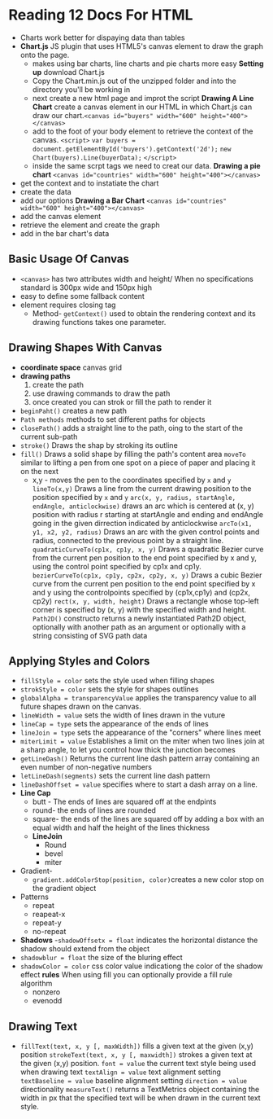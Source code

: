 # Reading 12 Docs For HTML

- Charts work better for dispaying data than tables
- **Chart.js** JS plugin that uses HTML5's canvas element to draw the graph onto the page.
  - makes using bar charts, line charts and pie charts more easy
**Setting up** download Chart.js
  - Copy the Chart.min.js out of the unzipped folder and into the directory you'll be working in
  - next create a new html page and improt the script
**Drawing A Line Chart** create a canvas element in our HTML in which Chart.js can draw our chart.`<canvas id="buyers" width="600" height="400"></canvas>`
  - add to the foot of your body element to retrieve the context of the canvas.
  `<script>`
    `var buyers = document.getElementById('buyers').getContext('2d');`
    `new Chart(buyers).Line(buyerData);`
`</script>`
  - inside the same scrpt tags we need to creat our data. 
**Drawing a pie chart** 
`<canvas id="countries" width="600" height="400"></canvas>`
- get the context and to instatiate the chart
- create the data
- add our options
**Drawing a Bar Chart**
`<canvas id="countries" width="600" height="400"></canvas>`
- add the canvas element
- retrieve the element and create the graph
- add in the bar chart's data

## Basic Usage Of Canvas

- `<canvas>` has two attributes width and height/ When no specifications standard is 300px wide and 150px high
- easy to define some fallback content
- element requires closing tag
  - Method- `getContext()` used to obtain the rendering context and its drawing functions takes one parameter.

## Drawing Shapes With Canvas

- **coordinate space** canvas grid
- **drawing paths** 
  1. create the path
  2. use drawing commands to draw the path
  3. once created you can strok or fill the path to render it
- `beginPaht()` creates a new path
- `Path methods` methods to set different paths for objects
- `closePath()` adds a straight line to the path, oing to the start of the current sub-path
- `stroke()` Draws the shap by stroking its outline
- `fill()` Draws a solid shape by filling the path's content area
`moveTo` similar to lifting a pen from one spot on a piece of paper and placing it on the next
  - x,y - moves the pen to the coordinates specified by `x` and `y`
`lineTo(x,y)` Draws a line from the current drawing position to the position specified by `x` and `y`
`arc(x, y, radius, startAngle, endAngle, anticlockwise)` draws an arc which is centered at (x, y) position with radius r starting at startAngle and ending and endAngle going in the given dirrection indicated by anticlockwise
`arcTo(x1, y1, x2, y2, radius)` Draws an arc with the given control points and radius, connected to the previous point by a straight line.
`quadraticCurveTo(cp1x, cp1y, x, y)` Draws a quadratic Bezier curve from the current pen position to the end point specified by x and y, using the control point specified by cp1x and cp1y.
`bezierCurveTo(cp1x, cp1y, cp2x, cp2y, x, y)` Draws a cubic Bezier curve from the current pen position to the end point specified by x and y using the controlpoints specified by (cp1x,cp1y) and (cp2x, cp2y)
`rect(x, y, width, height)` Draws a rectangle whose top-left corner is specified by (x, y) with the specified width and height.
`Path2D()` constructo returns a newly instantiated Path2D object, optionally with another path as an argument or optionally with a string consisting of SVG path data

## Applying Styles and Colors

- `fillStyle = color` sets the style used when filling shapes
- `strokStyle = color` sets the style for shapes outlines
- `globalAlpha = transparencyValue` applies the transparency value to all future shapes drawn on the canvas. 
- `lineWidth = value` sets the width of lines drawn in the vuture
- `lineCap = type` sets the appearance of the ends of lines
- `lineJoin = type` sets the appearance of the "corners" where lines meet
- `miterLimit = value` Establishes a limit on the miter when two lines join at a sharp angle, to let you control how thick the junction becomes
- `getLineDash()` Returns the current line dash pattern array containing an even number of non-negative numbers
- `letLineDash(segments)` sets the current line dash pattern
- `lineDashOffset = value` specifies where to start a dash array on a line.
- **Line Cap**
  - butt - The ends of lines are squared off at the endpints
  - round- the ends of lines are rounded 
  - square- the ends of the lines are squared off by adding a box with an equal width and half the height of the lines thickness
  - **LineJoin**
    - Round
    - bevel
    - miter
- Gradient-
  - `gradient.addColorStop(position, color)`creates a new color stop on the gradient object
- Patterns
  - repeat
  - reapeat-x
  - repeat-y
  - no-repeat
- **Shadows**
-`shadowOffsetx = float` indicates the horizontal distance the shadow should extend from the object
- `shadowblur = float` the size of the bluring effect
- `shadowColor = color` css color value indicationg the color of the shadow effect
**rules**
When using fill you can optionally provide a fill rule algorithm 
  - nonzero
  - evenodd

## Drawing Text

- `fillText(text, x, y [, maxWidth])` fills a given text at the given (x,y) position
`strokeText(text, x, y [, maxwidth])` strokes a given text at the given (x,y) position.
`font = value` the current text style being used when drawing text
`textAlign = value` text alignment setting
`textBaseline = value` baseline alignment setting
`direction = value` directionality
`measureText()` returns a TextMetrics object containing the width in px that the specified text will be when drawn in the current text style.

